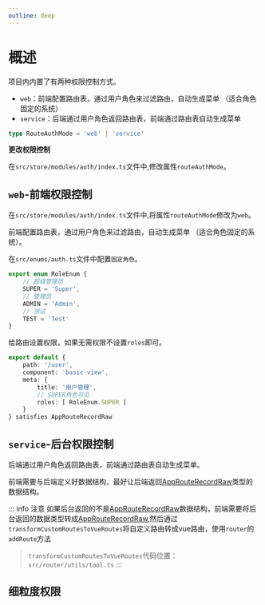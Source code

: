 ```yaml
---
outline: deep
---
```


# 概述

项目内内置了有两种权限控制方式。

* `web`：前端配置路由表，通过用户角色来过滤路由，自动生成菜单 （适合角色固定的系统）
* `service`：后端通过用户角色返回路由表，前端通过路由表自动生成菜单

```ts
type RouteAuthMode = 'web' | 'service'
```

**更改权限控制**

在`src/store/modules/auth/index.ts`文件中,修改属性`routeAuthMode`。

## `web`-前端权限控制

在`src/store/modules/auth/index.ts`文件中,将属性`routeAuthMode`修改为`web`。

前端配置路由表，通过用户角色来过滤路由，自动生成菜单 （适合角色固定的系统）。

在`src/enums/auth.ts`文件中配置`固定角色`。

```ts
export enum RoleEnum {
    // 超级管理员
    SUPER = 'Super',
    // 管理员
    ADMIN = 'Admin',
    // 测试
    TEST = 'Test'
}
```

给路由设置权限，如果无需权限不设置`roles`即可。

```ts {7}
export default {
    path: '/user',
    component: 'basic-view',
    meta: {
        title: '用户管理',
        // SUPER角色可见
        roles: [ RoleEnum.SUPER ]
    }
} satisfies AppRouteRecordRaw
```

## `service`-后台权限控制

后端通过用户角色返回路由表，前端通过路由表自动生成菜单。

前端需要与后端定义好数据结构，最好让后端返回[AppRouteRecordRaw](/frontEndGuide/basis/routeAndMenu#路由类型)类型的数据结构。

::: info 注意
如果后台返回的不是[AppRouteRecordRaw](/frontEndGuide/basis/routeAndMenu#路由类型)数据结构，前端需要将后台返回的数据类型转成[AppRouteRecordRaw](/frontEndGuide/basis/routeAndMenu#路由类型),然后通过`transformCustomRoutesToVueRoutes`将自定义路由转成vue路由，使用`router`的`addRoute`方法

> `transformCustomRoutesToVueRoutes`代码位置：`src/router/utils/tool.ts`
:::

## 细粒度权限
